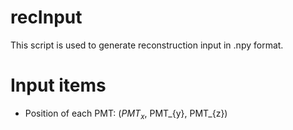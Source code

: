 # recInput
<script type="text/javascript" src="http://cdn.mathjax.org/mathjax/latest/MathJax.js?config=default"></script>

This script is used to generate reconstruction input in .npy format. 

# Input items
* Position of each PMT: ($PMT_{x}$, PMT_{y}, PMT_{z})
